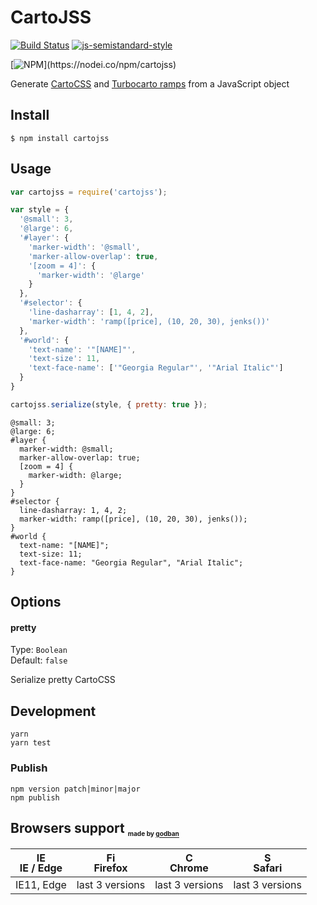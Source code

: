# CartoJSS

[![Build Status](https://travis-ci.org/CartoDB/CartoJSS.svg?branch=master)](https://travis-ci.org/CartoDB/CartoJSS)
[![js-semistandard-style](https://img.shields.io/badge/code%20style-semistandard-brightgreen.svg?style=flat-square)](https://github.com/Flet/semistandard)

[![NPM](https://nodei.co/npm/cartojss.png?)](https://nodei.co/npm/cartojss)

Generate [CartoCSS](https://carto.com/docs/carto-engine/cartocss) and [Turbocarto ramps](https://github.com/CartoDB/turbo-carto) from a JavaScript object

## Install

```
$ npm install cartojss
```

## Usage
```javascript
var cartojss = require('cartojss');

var style = {
  '@small': 3,
  '@large': 6,
  '#layer': {
    'marker-width': '@small',
    'marker-allow-overlap': true,
    '[zoom = 4]': {
      'marker-width': '@large'
    }
  },
  '#selector': {
    'line-dasharray': [1, 4, 2],
    'marker-width': 'ramp([price], (10, 20, 30), jenks())'
  },
  '#world': {
    'text-name': '"[NAME]"',
    'text-size': 11,
    'text-face-name': ['"Georgia Regular"', '"Arial Italic"']
  }
}

cartojss.serialize(style, { pretty: true });
```

```
@small: 3;
@large: 6;
#layer {
  marker-width: @small;
  marker-allow-overlap: true;
  [zoom = 4] {
    marker-width: @large;
  }
}
#selector {
  line-dasharray: 1, 4, 2;
  marker-width: ramp([price], (10, 20, 30), jenks());
}
#world {
  text-name: "[NAME]";
  text-size: 11;
  text-face-name: "Georgia Regular", "Arial Italic";
}
```

## Options

#### pretty
Type: `Boolean`<br>
Default: `false`

Serialize pretty CartoCSS

## Development

```
yarn
yarn test
```

### Publish

```
npm version patch|minor|major
npm publish
```

## Browsers support <sub><sup><sub><sub>made by <a href="https://godban.github.io">godban</a></sub></sub></sup></sub>

| [<img src="https://raw.githubusercontent.com/godban/browsers-support-badges/master/src/images/edge.png" alt="IE / Edge" width="16px" height="16px" />](http://godban.github.io/browsers-support-badges/)</br>IE / Edge | [<img src="https://raw.githubusercontent.com/godban/browsers-support-badges/master/src/images/firefox.png" alt="Firefox" width="16px" height="16px" />](http://godban.github.io/browsers-support-badges/)</br>Firefox | [<img src="https://raw.githubusercontent.com/godban/browsers-support-badges/master/src/images/chrome.png" alt="Chrome" width="16px" height="16px" />](http://godban.github.io/browsers-support-badges/)</br>Chrome | [<img src="https://raw.githubusercontent.com/godban/browsers-support-badges/master/src/images/safari.png" alt="Safari" width="16px" height="16px" />](http://godban.github.io/browsers-support-badges/)</br>Safari |
| --------- | --------- | --------- | --------- |
| IE11, Edge| last 3 versions| last 3 versions| last 3 versions
